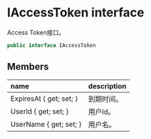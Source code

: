 # IAccessToken interface

Access Token接口。

``` c#
public interface IAccessToken
```

## Members

| name | description |
| :----- | :----- |
|ExpiresAt { get; set; }	|到期时间。|
|UserId { get; set; }	|用户Id。|
|UserName { get; set; }	|用户名。|

